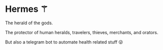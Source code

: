 # Hermes ⚚

The herald of the gods.

The protector of human heralds, travelers, thieves, merchants, and orators.

But also a telegram bot to automate health related stuff 😜
